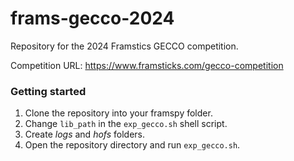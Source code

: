 # frams-gecco-2024

Repository for the 2024 Framstics GECCO competition.

Competition URL: https://www.framsticks.com/gecco-competition

### Getting started

1. Clone the repository into your framspy folder.
2. Change `lib_path` in the `exp_gecco.sh` shell script.
3. Create *logs* and *hofs* folders.
4. Open the repository directory and run `exp_gecco.sh`.
